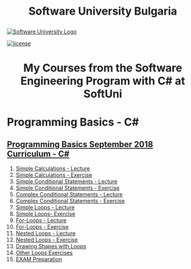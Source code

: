 
# <p align="center">Software University Bulgaria<p>

[![Software University Logo](https://goo.gl/KYm0Tz)](https://softuni.bg)

[![license](https://goo.gl/YJtYFV)](https://goo.gl/3hbwmB)
# <p align="center">My Courses from the Software Engineering Program with C# at SoftUni<p>
# Programming Basics - C#
## [Programming Basics September 2018 Curriculum - C#](https://softuni.bg/trainings/2073/programming-basics-with-csharp-september-2018#lesson-9183)
1. [Simple Calculations - Lecture](http://tiny.cc/2m7n4y)
2. [Simple Calculations - Exercise](http://tiny.cc/dr7n4y)
3. [Simple Conditional Statements - Lecture](http://tiny.cc/m07n4y)
4. [Simple Conditional Statements - Exercise](http://tiny.cc/a17n4y)
5. [Complex Conditional Statements - Lecture](http://tiny.cc/j97n4y)
6. [Complex Conditional Statements - Exercise](http://tiny.cc/m97n4y)
7. [Simple Loops - Lecture](http://tiny.cc/zl8n4y)
8. [Simple Loops- Exercise](http://tiny.cc/rm8n4y)
9. [For-Loops - Lecture](http://tiny.cc/2p8n4y)
10. [For-Loops - Exercise](http://tiny.cc/mq8n4y)
11. [Nested Loops - Lecture](http://tiny.cc/rs8n4y)
12. [Nested Loops - Exercise](http://tiny.cc/qt8n4y)
13. [Drawing Shapes with Loops](http://tiny.cc/nx8n4y)
14. [Other Loops Exercises](http://tiny.cc/7y8n4y)
15. [EXAM Preparation](http://tiny.cc/328n4y)